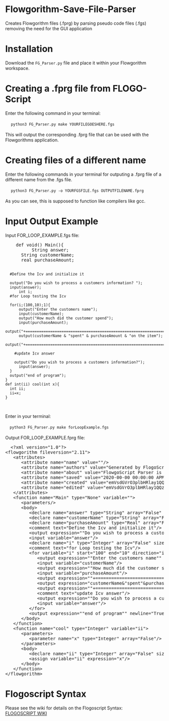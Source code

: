 # Flowgorithm-Save-File-Parser
Creates Flowgorithm files (.fprg) by parsing pseudo code files (.fgs) removing the need for the GUI application


<h1>Installation</h1>
<body>
  <p>Download the <code>FG_Parser.py</code> file and place it within your Flowgorithm workspace. <br/>
  </p>
</body>
<h1>Creating a .fprg file from FLOGO-Script</h1>
<body>
  <p>Enter the following command in your terminal:<br/><br/>
     &emsp; <code>python3 FG_Parser.py make YOURFILEGOESHERE.fgs</code><br/><br/>
     This will output the corresponding .fprg file that can be used with the Flowgorithms application.<br/>
  </p>
 </body>
 <h1>Creating files of a different name</h1>
 <body>
  <p>Enter the following commands in your terminal for outputing a .fprg file of a different name from the .fgs file.<br/><br/>
     &emsp; <code>python3 FG_Parser.py -o YOURFGSFILE.fgs OUTPUTFILENAME.fprg</code><br/><br/>
     As you can see, this is supposed to function like compilers like gcc.
  </p>
 </body>
<h1>Input Output Example</h1>
<body>
  <p>Input FOR_LOOP_EXAMPLE.fgs file:</p>
<pre>
    def void() Main(){
          String answer;
	  String customerName;
	  real purchaseAmount;	

	  #Define the Icv and initialize it

	  output("Do you wish to process a customers information? ");
	  input(answer);
          int i;
	  #for Loop testing the Icv
    
	  for(i;(100,10);1){
		  output("Enter the customers name");
		  input(customerName);
		  output("How much did the customer spend");
		  input(purchaseAmount);
		  output("+===================================================================+");
		  output(customerName & "spent" & purchaseAmount & "on the item");
		  output("+===================================================================+");
  
	  	#update Icv answer

	   	output("Do you wish to process a customers information?");
		  input(answer);	
	  }
	  output("end of program");
    }
    def int(ii) cool(int x){
      int ii;
      ii=x;
    }
</pre>
<p>Enter in your terminal: <br/><br/>
  &emsp;<code>python3 FG_Parser.py make forLoopExample.fgs</code><br/><br/>
  Output FOR_LOOP_EXAMPLE.fprg file:
</p>
<pre>
  &lt;?xml version="1.0"?&gt;
&lt;flowgorithm fileversion="2.11"&gt;
   &lt;attributes&gt;
      &lt;attribute name="name" value=""/&gt;
      &lt;attribute name="authors" value="Generated by FlogoScript Parser"/&gt;
      &lt;attribute name="about" value="FlowgoScript Parser is made by JustBobinAround, Check it out on github: https://github.com/JustBobinAround/Flowgorithm-Save-File-Parser"/&gt;
      &lt;attribute name="saved" value="2020-00-00 00:00:00 APM"/&gt;
      &lt;attribute name="created" value="emVsdGVrO3plbHRlay1QQzsyMDIwLTA5LTA5OzA5OjUwOjMwIFBNOzI3ODU="/&gt;
      &lt;attribute name="edited" value="emVsdGVrO3plbHRlay1QQzsyMDIwLTA5LTA5OzEwOjEyOjI2IFBNOzM7Mjg5MA=="/&gt;
   &lt;/attributes&gt;
   &lt;function name="Main" type="None" variable=""&gt;
      &lt;parameters/&gt;
      &lt;body&gt;
         &lt;declare name="answer" type="String" array="False" size=""/&gt;
         &lt;declare name="customerName" type="String" array="False" size=""/&gt;
         &lt;declare name="purchaseAmount" type="Real" array="False" size=""/&gt;
         &lt;comment text="Define the Icv and initialize it"/&gt;
         &lt;output expression="&quot;Do you wish to process a customers information? &quot;" newline="True"/&gt;
         &lt;input variable="answer"/&gt;
         &lt;declare name="i" type="Integer" array="False" size=""/&gt;
         &lt;comment text="for Loop testing the Icv"/&gt;
         &lt;for variable="i" start="100" end="10" direction="inc" step="1"&gt;
            &lt;output expression="&quot;Enter the customers name&quot;" newline="True"/&gt;
            &lt;input variable="customerName"/&gt;
            &lt;output expression="&quot;How much did the customer spend&quot;" newline="True"/&gt;
            &lt;input variable="purchaseAmount"/&gt;
            &lt;output expression="&quot;+===================================================================+&quot;" newline="True"/&gt;
            &lt;output expression="customerName&amp;&quot;spent&quot;&amp;purchaseAmount&amp;&quot;on the item&quot;" newline="True"/&gt;
            &lt;output expression="&quot;+===================================================================+&quot;" newline="True"/&gt;
            &lt;comment text="update Icv answer"/&gt;
            &lt;output expression="&quot;Do you wish to process a customers information?&quot;" newline="True"/&gt;
            &lt;input variable="answer"/&gt;
         &lt;/for&gt;
         &lt;output expression="&quot;end of program&quot;" newline="True"/&gt;
      &lt;/body&gt;
   &lt;/function&gt;
   &lt;function name="cool" type="Integer" variable="ii"&gt;
      &lt;parameters&gt;
         &lt;parameter name="x" type="Integer" array="False"/&gt;
      &lt;/parameters&gt;
      &lt;body&gt;
         &lt;declare name="ii" type="Integer" array="False" size=""/&gt;
         &lt;assign variable="ii" expression="x"/&gt;
      &lt;/body&gt;
   &lt;/function&gt;
&lt;/flowgorithm&gt;
</pre>

<h1>Flogoscript Syntax</h1>
<body>
 <p>Please see the wiki for details on the Flogoscript Syntax:<br/>
  <a href="https://github.com/JustBobinAround/Flowgorithm-Save-File-Parser/wiki">FLOGOSCRIPT WIKI</a></p> 
 </body>
</body>
